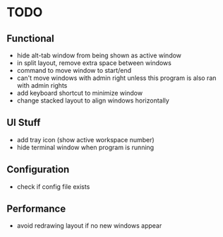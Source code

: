 # TODO

## Functional
- hide alt-tab window from being shown as active window
- in split layout, remove extra space between windows
- command to move window to start/end
- can't move windows with admin right unless this program is also ran with admin rights
- add keyboard shortcut to minimize window
- change stacked layout to align windows horizontally 

## UI Stuff
- add tray icon (show active workspace number)
- hide terminal window when program is running

## Configuration
- check if config file exists

## Performance
- avoid redrawing layout if no new windows appear